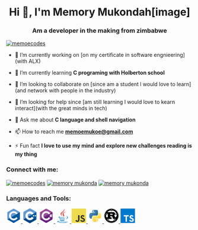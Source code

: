<h1 align="center">Hi 👋, I'm Memory Mukondah[image]</h1>
<h3 align="center">Am a developer in the making from zimbabwe</h3>

<p align="left"> <a href="https://twitter.com/memoecodes" target="blank"><img src="https://img.shields.io/twitter/follow/memoecodes?logo=twitter&style=for-the-badge" alt="memoecodes" /></a> </p>

- 🔭 I’m currently working on [on my certificate in software engnieering](with ALX)

- 🌱 I’m currently learning **C programing with Holberton school**

- 👯 I’m looking to collaborate on [since am a student l would love to learn](and network with people in the industry)

- 🤝 I’m looking for help since [am still learning l would love to kearn interact](with the great minds in tech)

- 💬 Ask me about **C language and shell navigation**

- 📫 How to reach me **memoemukoe@gmail.com**

- ⚡ Fun fact **I love to use my mind and explore new challenges reading is my thing**

<h3 align="left">Connect with me:</h3>
<p align="left">
<a href="https://twitter.com/memoecodes" target="blank"><img align="center" src="https://raw.githubusercontent.com/rahuldkjain/github-profile-readme-generator/master/src/images/icons/Social/twitter.svg" alt="memoecodes" height="30" width="40" /></a>
<a href="https://linkedin.com/in/memory mukonda" target="blank"><img align="center" src="https://raw.githubusercontent.com/rahuldkjain/github-profile-readme-generator/master/src/images/icons/Social/linked-in-alt.svg" alt="memory mukonda" height="30" width="40" /></a>
<a href="https://fb.com/memory mukonda" target="blank"><img align="center" src="https://raw.githubusercontent.com/rahuldkjain/github-profile-readme-generator/master/src/images/icons/Social/facebook.svg" alt="memory mukonda" height="30" width="40" /></a>
</p>

<h3 align="left">Languages and Tools:</h3>
<p align="left"> <a href="https://www.cprogramming.com/" target="_blank" rel="noreferrer"> <img src="https://raw.githubusercontent.com/devicons/devicon/master/icons/c/c-original.svg" alt="c" width="40" height="40"/> </a> <a href="https://www.w3schools.com/cpp/" target="_blank" rel="noreferrer"> <img src="https://raw.githubusercontent.com/devicons/devicon/master/icons/cplusplus/cplusplus-original.svg" alt="cplusplus" width="40" height="40"/> </a> <a href="https://www.w3schools.com/cs/" target="_blank" rel="noreferrer"> <img src="https://raw.githubusercontent.com/devicons/devicon/master/icons/csharp/csharp-original.svg" alt="csharp" width="40" height="40"/> </a> <a href="https://www.java.com" target="_blank" rel="noreferrer"> <img src="https://raw.githubusercontent.com/devicons/devicon/master/icons/java/java-original.svg" alt="java" width="40" height="40"/> </a> <a href="https://developer.mozilla.org/en-US/docs/Web/JavaScript" target="_blank" rel="noreferrer"> <img src="https://raw.githubusercontent.com/devicons/devicon/master/icons/javascript/javascript-original.svg" alt="javascript" width="40" height="40"/> </a> <a href="https://www.python.org" target="_blank" rel="noreferrer"> <img src="https://raw.githubusercontent.com/devicons/devicon/master/icons/python/python-original.svg" alt="python" width="40" height="40"/> </a> <a href="https://www.rust-lang.org" target="_blank" rel="noreferrer"> <img src="https://raw.githubusercontent.com/devicons/devicon/master/icons/rust/rust-plain.svg" alt="rust" width="40" height="40"/> </a> <a href="https://www.typescriptlang.org/" target="_blank" rel="noreferrer"> <img src="https://raw.githubusercontent.com/devicons/devicon/master/icons/typescript/typescript-original.svg" alt="typescript" width="40" height="40"/> </a> </p>
